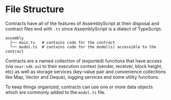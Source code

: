 # File Structure

Contracts have all of the features of AssemblyScript at their disposal and contract files end with `.ts` since AssemblyScript is a dialect of TypeScript.

```
assembly
  ├── main.ts   # contains code for the contract
  └── model.ts  # contains code for the model(s) accessible to the contract
  ```
  
Contracts are a named collection of (exported) functions that have access (via `near-sdk-as`) to their execution context (sender, receiver, block height, etc) as well as storage services (key-value pair and convenience collections like Map, Vector and Deque), logging services and some utility functions.

To keep things organized, contracts can use one or more data objects which are commonly added to the `model.ts` file.
